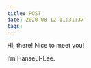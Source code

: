 ```yaml
---
title: POST
date: 2020-08-12 11:31:37
tags:
---
```


Hi, there!
Nice to meet you!

I’m Hanseul-Lee.
